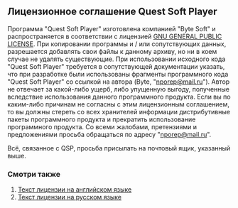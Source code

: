## Лицензионное соглашение Quest Soft Player

Программа "Quest Soft Player" изготовлена компанией "Byte Soft" и распространяется в соответствии с лицензией [GNU GENERAL PUBLIC LICENSE](gnu_gpl_eng). При копировании программы и / или сопутствующих данных, разрешается добавлять свои файлы к данному архиву, но ни в коем случае не удалять существующие. При использовании исходного кода "Quest Soft Player" требуется в сопутствующей документации указать, что при разработке были использованы фрагменты программного кода "Quest Soft Player" со ссылкой на автора (Byte, "[nporep@mail.ru](nporep@mail.ru)"). Автор не отвечает за какой-либо ущерб, либо упущенную выгоду, полученные вследствие использования данного программного продукта. Если вы по каким-либо причинам не согласны с этим лицензионным соглашением, то вы должны стереть со всех хранителей информации дистрибутивные пакеты программного продукта и прекратить использование программного продукта. Со всеми жалобами, претензиями и предложениями просьба обращаться по адресу "[nporep@mail.ru](nporep@mail.ru)".

Всё, связанное с QSP, просьба присылать на почтовый ящик, указанный выше.

### Смотри также

1.  [Текст лицензии на английском языке](gnu_gpl_eng)
2.  [Текст лицензии на русском языке](gnu_gpl_rus)
